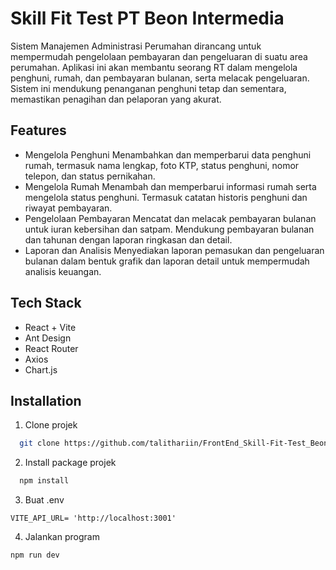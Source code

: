 # Skill Fit Test PT Beon Intermedia

Sistem Manajemen Administrasi Perumahan dirancang untuk mempermudah pengelolaan pembayaran dan pengeluaran di suatu area perumahan. Aplikasi ini akan membantu seorang RT dalam mengelola penghuni, rumah, dan pembayaran bulanan, serta melacak pengeluaran. Sistem ini mendukung penanganan penghuni tetap dan sementara, memastikan penagihan dan pelaporan yang akurat.

## Features

- Mengelola Penghuni
  Menambahkan dan memperbarui data penghuni rumah, termasuk nama lengkap, foto KTP, status penghuni, nomor telepon, dan status pernikahan.
- Mengelola Rumah
  Menambah dan memperbarui informasi rumah serta mengelola status penghuni. Termasuk catatan historis penghuni dan riwayat pembayaran.
- Pengelolaan Pembayaran
  Mencatat dan melacak pembayaran bulanan untuk iuran kebersihan dan satpam. Mendukung pembayaran bulanan dan tahunan dengan laporan ringkasan dan detail.
- Laporan dan Analisis
  Menyediakan laporan pemasukan dan pengeluaran bulanan dalam bentuk grafik dan laporan detail untuk mempermudah analisis keuangan.

## Tech Stack

- React + Vite
- Ant Design
- React Router
- Axios
- Chart.js

## Installation

1. Clone projek

```bash
  git clone https://github.com/talithariin/FrontEnd_Skill-Fit-Test_Beon-Intermedia.git
```

2. Install package projek

```bash
  npm install
```

3. Buat .env

```
VITE_API_URL= 'http://localhost:3001'
```

4. Jalankan program

```
npm run dev
```
